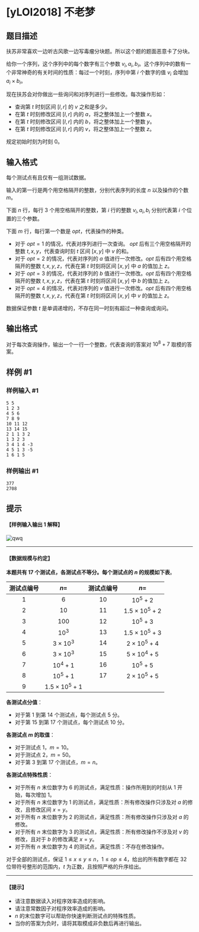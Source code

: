 # [yLOI2018] 不老梦

## 题目描述

扶苏非常喜欢一边听古风歌一边写毒瘤分块题。所以这个题的题面恶意卡了分块。

给你一个序列，这个序列中的每个数字有三个参数 $v_i,a_i,b_i$。这个序列中的数有一个非常神奇的有关时间的性质：每过一个时刻，序列中第 $i$ 个数字的值 $v_i$ 会增加 $a_i \times b_i$。

现在扶苏会对你做出一些询问和对序列进行一些修改。每次操作形如：

- 查询第 $t$ 时刻区间 $[l,r]$ 的 $v$ 之和是多少。
- 在第 $t$ 时刻修改区间 $[l,r]$ 内的 $a$，将之整体加上一个整数 $x$。
- 在第 $t$ 时刻修改区间 $[l,r]$ 内的 $b$，将之整体加上一个整数 $y$。
- 在第 $t$ 时刻修改区间 $[l,r]$ 内的 $v$，将之整体加上一个整数 $z$。

规定初始时刻为时刻 $0$。

## 输入格式

每个测试点有且仅有一组测试数据。

输入的第一行是两个用空格隔开的整数，分别代表序列的长度 $n$ 以及操作的个数 $m$。

下面 $n$ 行，每行 $3$ 个用空格隔开的整数，第 $i$ 行的整数 $v_i,a_i,b_i$ 分别代表第 $i$ 个位置的三个参数。

下面 $m$ 行，每行第一个数是 $opt$，代表操作的种类。

- 对于 $opt = 1$ 的情况，代表对序列进行一次查询。 $opt$ 后有三个用空格隔开的整数 $t, x, y$，代表查询时刻 $t$ 区间 $[x,y]$ 中 $v$ 的和。
- 对于 $opt = 2$ 的情况，代表对序列的 $a$ 值进行一次修改。$opt$ 后有四个用空格隔开的整数 $t, x, y, z$，代表在第 $t$ 时刻将区间 $[x,y]$ 中 $a$ 的值加上 $z$。
- 对于 $opt = 3$ 的情况，代表对序列的 $b$ 值进行一次修改。$opt$ 后有四个用空格隔开的整数 $t, x, y, z$，代表在第 $t$ 时刻将区间 $[x,y]$ 中 $b$ 的值加上 $z$。
- 对于 $opt = 4$ 的情况，代表对序列的 $v$ 值进行一次修改。$opt$ 后有四个用空格隔开的整数 $t, x, y, z$，代表在第 $t$ 时刻将区间 $[x,y]$ 中 $v$ 的值加上 $z$。

数据保证参数 $t$ 是单调递增的，不存在同一时刻有超过一种查询或询问。


## 输出格式

对于每次查询操作，输出一个一行一个整数，代表查询的答案对 $10^8 + 7$ 取模的答案。

## 样例 #1

### 样例输入 #1
```
5 5
1 2 3
4 5 6
7 8 9
10 11 12
13 14 15
2 1 1 3 2 
1 3 2 3
3 4 1 4 -3
4 5 1 3 -5
1 6 1 5
```

### 样例输出 #1

```
377
2708
```

## 提示

#### 【样例输入输出 1 解释】

![qwq](https://cdn.luogu.com.cn/upload/pic/38337.png)


---

#### 【数据规模与约定】

**本题共有 $17$ 个测试点，各测试点不等分。每个测试点的 $n$ 的规模如下表**。

| 测试点编号 |         $n=$          | 测试点编号 | $n=$|
| :--------: | :-------------------: | :--------: | :-------------------: |
|    $1$     |          $6$          |    $10$    |      $10^5 + 2$       |
|    $2$     |         $10$          |   $11$    | $1.5 \times 10^5 + 2$ |
|    $3$     |         $100$         |  $12$    |      $10^5 + 3$       |
|    $4$     |        $10^3$         |  $13$    | $1.5 \times 10^5 + 3$ |
|    $5$     |    $3 \times 10^3$    | $14$    |  $2 \times 10^5 + 4$  |
|    $6$     |    $3 \times 10^3$    |   $15$    |  $5 \times 10^4 + 5$  |
|    $7$     |      $10^4 + 1$       |   $16$    |      $10^5 + 5$       |
|    $8$     |      $10^5 + 1$       |  $17$    |  $2 \times 10^5 + 5$  |
|    $9$     | $1.5 \times 10^5 + 1$ |

**各测试点分值**：

- 对于第 $1$ 到第 $14$ 个测试点，每个测试点 $5$ 分。
- 对于第 $15$ 到第 $17$ 个测试点，每个测试点 $10$ 分。

**各测试点 $m$ 的取值**：

- 对于测试点 $1$，$m = 10$。
- 对于测试点 $2$，$m = 50$。
- 对于第 $3$ 到第 $17$ 个测试点，$m = n$。

**各测试点特殊性质**：

- 对于所有 $n$ 末位数字为 $6$ 的测试点，满足性质：操作所用到的时刻从 $1$ 开始，每次增加 $1$。
- 对于所有 $n$ 末位数字为 $1$ 的测试点，满足性质：所有修改操作只涉及对 $a$ 的修改，且修改区间 $x = y$。
- 对于所有 $n$ 末位数字为 $2$ 的测试点，满足性质：所有修改操作只涉及对 $a$ 的修改。
- 对于所有 $n$ 末位数字为 $3$ 的测试点，满足性质：所有修改操作不涉及对 $v$ 的修改，且对于 $b$ 的修改满足 $x= y$。
- 对于所有 $n$ 末位数字为 $4$ 的测试点，满足性质：不存在修改操作。


对于全部的测试点，保证 $1 \leq x \leq y \leq n$，$1 \leq op \leq 4$，给出的所有数字都在 32 位带符号整形的范围内，$t$ 为正数，且按照严格的升序给出。

---

#### 【提示】

- 请注意数据读入对程序效率造成的影响。
- 请注意常数因子对程序效率造成的影响。
- $n$ 的末位数字可以帮助你快速判断测试点的特殊性质。
- 当你的答案为负时，请将其取模成非负数后再进行输出。



